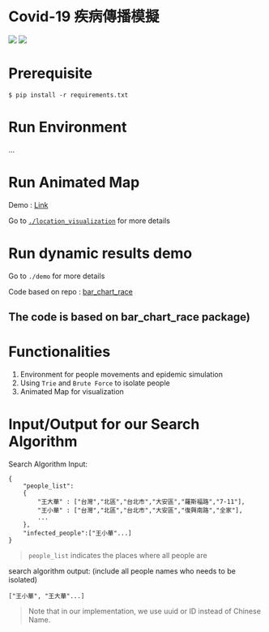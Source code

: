 # Covid-19 疾病傳播模擬

![](https://i.imgur.com/rFQpES3.gif)
![](https://i.imgur.com/OIf1CTz.gif)
# Prerequisite
```
$ pip install -r requirements.txt
```

# Run Environment
...
# Run Animated Map
Demo : [Link]("https://youtu.be/cUGV4uGejgQ")

Go to [`./location_visualization`](./location_visualization) for more details

# Run dynamic results demo
Go to `./demo` for more details

Code based on repo : [bar_chart_race]("https://github.com/dexplo/bar_chart_race")
## The code is based on bar_chart_race package)

# Functionalities
1. Environment for people movements and epidemic simulation
2. Using `Trie` and `Brute Force` to isolate people
3. Animated Map for visualization



# Input/Output for our Search Algorithm

Search Algorithm Input: 
```
{
    "people_list":
    {
        "王大華" : ["台灣","北區","台北市","大安區","羅斯福路","7-11"],
        "王小華" : ["台灣","北區","台北市","大安區","復興南路","全家"],
        ...
    },
    "infected_people":["王小華"...]
}
```
> `people_list` indicates the places where all people are

search algorithm output: (include all people names who needs to be isolated)
```
["王小華", "王大華"...]
```
> Note that in our implementation, we use uuid or ID instead of Chinese Name.
